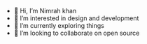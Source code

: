 - 👋 Hi, I’m Nimrah khan
- 👀 I’m interested in design and development
- 🌱 I’m currently exploring things
- 💞️ I’m looking to collaborate on open source 


<!---
nimrah999/nimrah999 is a ✨ special ✨ repository because its `README.md` (this file) appears on your GitHub profile.
You can click the Preview link to take a look at your changes.
--->
